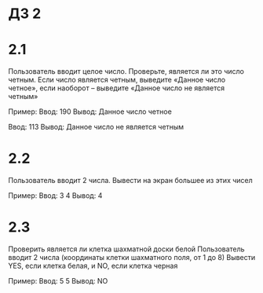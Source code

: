 # ДЗ 2
# 2.1
Пользователь вводит целое число. Проверьте, является ли это число четным. Если число является четным, выведите «Данное число четное», если наоборот – выведите «Данное число не является четным»

Пример:
Ввод: 190
Вывод: Данное число четное

Ввод: 113
Вывод: Данное число не является четным

# 2.2
Пользователь вводит 2 числа. 
Вывести на экран большее из этих чисел

Пример:
Ввод: 3 4 
Вывод: 4

# 2.3
Проверить является ли клетка шахматной доски белой
Пользователь вводит 2 числа (координаты клетки шахматного поля, от 1 до 8)
 Вывести YES, если клетка белая, и NO, если клетка черная

Пример:
Ввод: 5 5
Вывод: NO
